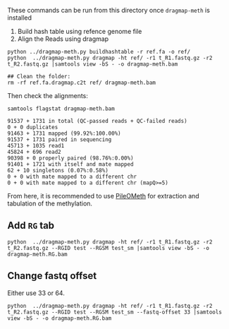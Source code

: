 These commands can be run from this directory once `dragmap-meth` is installed

1. Build hash table using refence genome file
2. Align the Reads using dragmap 

```Shell
python ../dragmap-meth.py buildhashtable -r ref.fa -o ref/
python  ../dragmap-meth.py dragmap -ht ref/ -r1 t_R1.fastq.gz -r2 t_R2.fastq.gz |samtools view -bS - -o dragmap-meth.bam

## Clean the folder:
rm -rf ref.fa.dragmap.c2t ref/ dragmap-meth.bam
```



Then check the alignments:

```Shell
samtools flagstat dragmap-meth.bam

91537 + 1731 in total (QC-passed reads + QC-failed reads)
0 + 0 duplicates
91463 + 1731 mapped (99.92%:100.00%)
91537 + 1731 paired in sequencing
45713 + 1035 read1
45824 + 696 read2
90398 + 0 properly paired (98.76%:0.00%)
91401 + 1721 with itself and mate mapped
62 + 10 singletons (0.07%:0.58%)
0 + 0 with mate mapped to a different chr
0 + 0 with mate mapped to a different chr (mapQ>=5)
```
From here, it is recommended to use [PileOMeth](https://github.com/dpryan79/PileOMeth) for extraction and tabulation of the methylation.


## Add `RG` tab

```
python  ../dragmap-meth.py dragmap -ht ref/ -r1 t_R1.fastq.gz -r2 t_R2.fastq.gz --RGID test --RGSM test_sm |samtools view -bS - -o dragmap-meth.RG.bam
```

## Change fastq offset

Either use 33 or 64. 

```
python  ../dragmap-meth.py dragmap -ht ref/ -r1 t_R1.fastq.gz -r2 t_R2.fastq.gz --RGID test --RGSM test_sm --fastq-offset 33 |samtools view -bS - -o dragmap-meth.RG.bam
```
